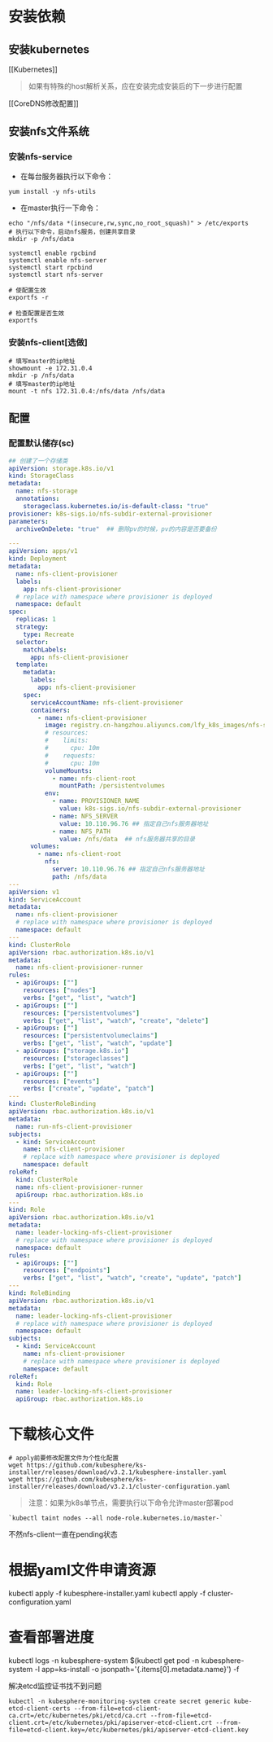 # 安装依赖

## 安装kubernetes

[[Kubernetes]]

>如果有特殊的host解析关系，应在安装完成安装后的下一步进行配置

[[CoreDNS修改配置]]
## 安装nfs文件系统

### 安装nfs-service

-   在每台服务器执行以下命令：
```shell
yum install -y nfs-utils
```
-   在master执行一下命令：
```shell
echo "/nfs/data *(insecure,rw,sync,no_root_squash)" > /etc/exports
# 执行以下命令，启动nfs服务，创建共享目录
mkdir -p /nfs/data

systemctl enable rpcbind
systemctl enable nfs-server
systemctl start rpcbind
systemctl start nfs-server

# 使配置生效
exportfs -r

# 检查配置是否生效
exportfs
```
### 安装nfs-client[选做]
```shell
# 填写master的ip地址
showmount -e 172.31.0.4
mkdir -p /nfs/data
# 填写master的ip地址
mount -t nfs 172.31.0.4:/nfs/data /nfs/data
```
## 配置

### 配置默认储存(sc)
```yaml
## 创建了一个存储类
apiVersion: storage.k8s.io/v1
kind: StorageClass
metadata:
  name: nfs-storage
  annotations:
    storageclass.kubernetes.io/is-default-class: "true"
provisioner: k8s-sigs.io/nfs-subdir-external-provisioner
parameters:
  archiveOnDelete: "true"  ## 删除pv的时候，pv的内容是否要备份

---
apiVersion: apps/v1
kind: Deployment
metadata:
  name: nfs-client-provisioner
  labels:
    app: nfs-client-provisioner
  # replace with namespace where provisioner is deployed
  namespace: default
spec:
  replicas: 1
  strategy:
    type: Recreate
  selector:
    matchLabels:
      app: nfs-client-provisioner
  template:
    metadata:
      labels:
        app: nfs-client-provisioner
    spec:
      serviceAccountName: nfs-client-provisioner
      containers:
        - name: nfs-client-provisioner
          image: registry.cn-hangzhou.aliyuncs.com/lfy_k8s_images/nfs-subdir-external-provisioner:v4.0.2
          # resources:
          #    limits:
          #      cpu: 10m
          #    requests:
          #      cpu: 10m
          volumeMounts:
            - name: nfs-client-root
              mountPath: /persistentvolumes
          env:
            - name: PROVISIONER_NAME
              value: k8s-sigs.io/nfs-subdir-external-provisioner
            - name: NFS_SERVER
              value: 10.110.96.76 ## 指定自己nfs服务器地址
            - name: NFS_PATH  
              value: /nfs/data  ## nfs服务器共享的目录
      volumes:
        - name: nfs-client-root
          nfs:
            server: 10.110.96.76 ## 指定自己nfs服务器地址
            path: /nfs/data
---
apiVersion: v1
kind: ServiceAccount
metadata:
  name: nfs-client-provisioner
  # replace with namespace where provisioner is deployed
  namespace: default
---
kind: ClusterRole
apiVersion: rbac.authorization.k8s.io/v1
metadata:
  name: nfs-client-provisioner-runner
rules:
  - apiGroups: [""]
    resources: ["nodes"]
    verbs: ["get", "list", "watch"]
  - apiGroups: [""]
    resources: ["persistentvolumes"]
    verbs: ["get", "list", "watch", "create", "delete"]
  - apiGroups: [""]
    resources: ["persistentvolumeclaims"]
    verbs: ["get", "list", "watch", "update"]
  - apiGroups: ["storage.k8s.io"]
    resources: ["storageclasses"]
    verbs: ["get", "list", "watch"]
  - apiGroups: [""]
    resources: ["events"]
    verbs: ["create", "update", "patch"]
---
kind: ClusterRoleBinding
apiVersion: rbac.authorization.k8s.io/v1
metadata:
  name: run-nfs-client-provisioner
subjects:
  - kind: ServiceAccount
    name: nfs-client-provisioner
    # replace with namespace where provisioner is deployed
    namespace: default
roleRef:
  kind: ClusterRole
  name: nfs-client-provisioner-runner
  apiGroup: rbac.authorization.k8s.io
---
kind: Role
apiVersion: rbac.authorization.k8s.io/v1
metadata:
  name: leader-locking-nfs-client-provisioner
  # replace with namespace where provisioner is deployed
  namespace: default
rules:
  - apiGroups: [""]
    resources: ["endpoints"]
    verbs: ["get", "list", "watch", "create", "update", "patch"]
---
kind: RoleBinding
apiVersion: rbac.authorization.k8s.io/v1
metadata:
  name: leader-locking-nfs-client-provisioner
  # replace with namespace where provisioner is deployed
  namespace: default
subjects:
  - kind: ServiceAccount
    name: nfs-client-provisioner
    # replace with namespace where provisioner is deployed
    namespace: default
roleRef:
  kind: Role
  name: leader-locking-nfs-client-provisioner
  apiGroup: rbac.authorization.k8s.io
```
# 下载核心文件
```shell
# apply前要修改配置文件为个性化配置
wget https://github.com/kubesphere/ks-installer/releases/download/v3.2.1/kubesphere-installer.yaml
wget https://github.com/kubesphere/ks-installer/releases/download/v3.2.1/cluster-configuration.yaml
```

>注意：如果为k8s单节点，需要执行以下命令允许master部署pod
```shell
`kubectl taint nodes --all node-role.kubernetes.io/master-`
```
不然nfs-client一直在pending状态

# 根据yaml文件申请资源

kubectl apply -f kubesphere-installer.yaml
kubectl apply -f cluster-configuration.yaml

# 查看部署进度

kubectl logs -n kubesphere-system $(kubectl get pod -n kubesphere-system -l app=ks-install -o jsonpath='{.items[0].metadata.name}') -f

解决etcd监控证书找不到问题

`kubectl -n kubesphere-monitoring-system create secret generic kube-etcd-client-certs --from-file=etcd-client-ca.crt=/etc/kubernetes/pki/etcd/ca.crt --from-file=etcd-client.crt=/etc/kubernetes/pki/apiserver-etcd-client.crt --from-file=etcd-client.key=/etc/kubernetes/pki/apiserver-etcd-client.key`